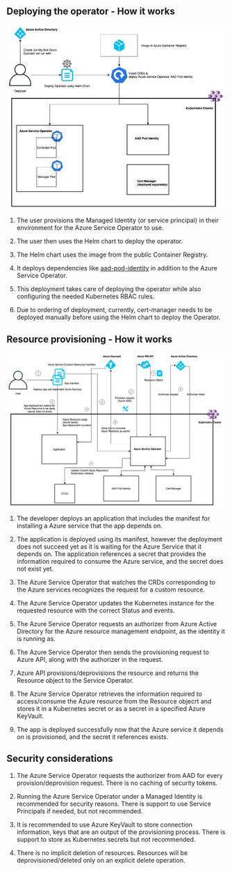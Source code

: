 ## Deploying the operator - How it works

![](/docs/images/DeployFlow.png)

1. The user provisions the Managed Identity (or service principal) in their environment for the Azure Service Operator to use.

2. The user then uses the Helm chart to deploy the operator.

3. The Helm chart uses the image from the public Container Registry.

4. It deploys dependencies like [aad-pod-identity](https://github.com/Azure/aad-pod-identity) in addition to the Azure Service Operator.

5. This deployment takes care of deploying the operator while also configuring the needed Kubernetes RBAC rules.

6. Due to ordering of deployment, currently, cert-manager needs to be deployed manually before using the Helm chart to deploy the Operator.

## Resource provisioning - How it works

![](/docs/images/ProvisionFlow.png)

1. The developer deploys an application that includes the manifest for installing a Azure service that the app depends on.

2. The application is deployed using its manifest, however the deployment does not succeed yet as it is waiting for the Azure Service that it depends on. The application references a secret that provides the information required to consume the Azure service, and the secret does not exist yet.

3. The Azure Service Operator that watches the CRDs corresponding to the Azure services recognizes the request for a custom resource.

4. The Azure Service Operator updates the Kubernetes instance for the requested resource with the correct Status and events.

5. The Azure Service Operator requests an authorizer from Azure Active Directory for the Azure resource management endpoint, as the identity it is running as.

6. The Azure Service Operator then sends the provisioning request to Azure API, along with the authorizer in the request.

7. Azure API provisions/deprovisions the resource and returns the Resource object to the Service Operator.

8. The Azure Service Operator retrieves the information required to access/consume the Azure resource from the Resource objecrt and stores it in a Kubernetes secret or as a secret in a specified Azure KeyVault.

9. The app is deployed successfully now that the Azure service it depends on is provisioned, and the secret it references exists.

## Security considerations

1. The Azure Service Operator requests the authorizer from AAD for every provision/deprovision request. There is no caching of security tokens.

2. Running the Azure Service Operator under a Managed Identity is recommended for security reasons. There is support to use Service Principals if needed, but not recommended.

3. It is recommended to use Azure KeyVault to store connection information, keys that are an output of the provisioning process. There is support to store as Kubernetes secrets but not recommended.

4. There is no implicit deletion of resources. Resources will be deprovisioned/deleted only on an explicit delete operation.
